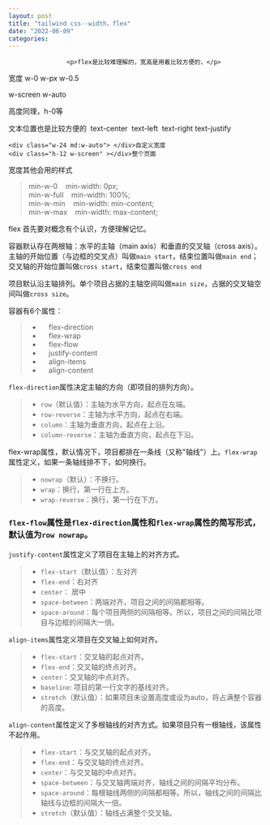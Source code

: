 ```yaml
---
layout: post
title: "tailwind css--width，flex"
date: "2022-06-09"
categories: 
---
```


                    <p>flex是比较难理解的，宽高是用着比较方便的，</p> 
<p>宽度 w-0 w-px w-0.5</p> 
<p>w-screen w-auto</p> 
<p>高度同理，h-0等</p> 
<p>文本位置也是比较方便的  text-center  text-left  text-right text-justify</p> 
<pre><code>&lt;div class="w-24 md:w-auto"&gt; &lt;/div&gt;自定义宽度
&lt;div class="h-12 w-screen" &gt;&lt;/div&gt;整个页面</code></pre> 
<p>宽度其他会用的样式</p> 
<blockquote> 
 <p>min-w-0    min-width: 0px;<br> min-w-full    min-width: 100%;<br> min-w-min    min-width: min-content;<br> min-w-max    min-width: max-content;</p> 
</blockquote> 
<p>flex 首先要对概念有个认识，方便理解记忆。</p> 
<p>容器默认存在两根轴：水平的主轴（main axis）和垂直的交叉轴（cross axis）。主轴的开始位置（与边框的交叉点）叫做<code>main start</code>，结束位置叫做<code>main end</code>；交叉轴的开始位置叫做<code>cross start</code>，结束位置叫做<code>cross end</code></p> 
<p>项目默认沿主轴排列。单个项目占据的主轴空间叫做<code>main size</code>，占据的交叉轴空间叫做<code>cross size</code>。</p> 
<p>容器有6个属性：</p> 
<blockquote> 
 <ul>
<li>    flex-direction</li>
<li>    flex-wrap</li>
<li>    flex-flow</li>
<li>    justify-content</li>
<li>    align-items</li>
<li>    align-content</li>
</ul>
</blockquote> 
<p><code>flex-direction</code>属性决定主轴的方向（即项目的排列方向）。</p> 
<blockquote> 
 <ul>
<li>
<code>row</code>（默认值）：主轴为水平方向，起点在左端。</li>
<li>
<code>row-reverse</code>：主轴为水平方向，起点在右端。</li>
<li>
<code>column</code>：主轴为垂直方向，起点在上沿。</li>
<li>
<code>column-reverse</code>：主轴为垂直方向，起点在下沿。</li>
</ul>
</blockquote> 
<p>flex-wrap属性，默认情况下，项目都排在一条线（又称"轴线"）上。<code>flex-wrap</code>属性定义，如果一条轴线排不下，如何换行。</p> 
<blockquote> 
 <ul>
<li>
<code>nowrap</code>（默认）：不换行。</li>
<li>
<code>wrap</code>：换行，第一行在上方。</li>
<li>
<code>wrap-reverse</code>：换行，第一行在下方。</li>
</ul>
</blockquote> 
<h3>
<code>flex-flow</code>属性是<code>flex-direction</code>属性和<code>flex-wrap</code>属性的简写形式，默认值为<code>row nowrap</code>。</h3> 
<p><code>justify-content</code>属性定义了项目在主轴上的对齐方式。</p> 
<blockquote> 
 <ul>
<li>
<code>flex-start</code>（默认值）：左对齐</li>
<li>
<code>flex-end</code>：右对齐</li>
<li>
<code>center</code>： 居中</li>
<li>
<code>space-between</code>：两端对齐，项目之间的间隔都相等。</li>
<li>
<code>space-around</code>：每个项目两侧的间隔相等。所以，项目之间的间隔比项目与边框的间隔大一倍。</li>
</ul>
</blockquote> 
<p><code>align-items</code>属性定义项目在交叉轴上如何对齐。</p> 
<blockquote> 
 <ul>
<li>
<code>flex-start</code>：交叉轴的起点对齐。</li>
<li>
<code>flex-end</code>：交叉轴的终点对齐。</li>
<li>
<code>center</code>：交叉轴的中点对齐。</li>
<li>
<code>baseline</code>: 项目的第一行文字的基线对齐。</li>
<li>
<code>stretch</code>（默认值）：如果项目未设置高度或设为auto，将占满整个容器的高度。</li>
</ul>
</blockquote> 
<p><code>align-content</code>属性定义了多根轴线的对齐方式。如果项目只有一根轴线，该属性不起作用。</p> 
<blockquote> 
 <ul>
<li>
<code>flex-start</code>：与交叉轴的起点对齐。</li>
<li>
<code>flex-end</code>：与交叉轴的终点对齐。</li>
<li>
<code>center</code>：与交叉轴的中点对齐。</li>
<li>
<code>space-between</code>：与交叉轴两端对齐，轴线之间的间隔平均分布。</li>
<li>
<code>space-around</code>：每根轴线两侧的间隔都相等。所以，轴线之间的间隔比轴线与边框的间隔大一倍。</li>
<li>
<code>stretch</code>（默认值）：轴线占满整个交叉轴。</li>
</ul>
</blockquote>
                
